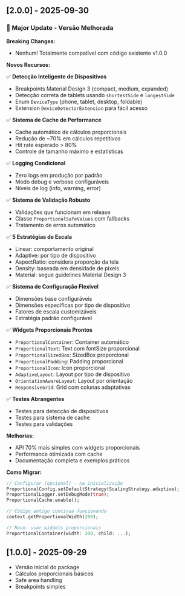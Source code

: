 ## [2.0.0] - 2025-09-30

### 🎉 Major Update - Versão Melhorada

**Breaking Changes:**

- Nenhum! Totalmente compatível com código existente v1.0.0

**Novos Recursos:**

✅ **Detecção Inteligente de Dispositivos**

- Breakpoints Material Design 3 (compact, medium, expanded)
- Detecção correta de tablets usando `shortestSide` e `longestSide`
- Enum `DeviceType` (phone, tablet, desktop, foldable)
- Extension `DeviceDetectorExtension` para fácil acesso

✅ **Sistema de Cache de Performance**

- Cache automático de cálculos proporcionais
- Redução de ~70% em cálculos repetitivos
- Hit rate esperado > 80%
- Controle de tamanho máximo e estatísticas

✅ **Logging Condicional**

- Zero logs em produção por padrão
- Modo debug e verbose configuráveis
- Níveis de log (info, warning, error)

✅ **Sistema de Validação Robusto**

- Validações que funcionam em release
- Classe `ProportionalSafeValues` com fallbacks
- Tratamento de erros automático

✅ **5 Estratégias de Escala**

- Linear: comportamento original
- Adaptive: por tipo de dispositivo
- AspectRatio: considera proporção da tela
- Density: baseada em densidade de pixels
- Material: segue guidelines Material Design 3

✅ **Sistema de Configuração Flexível**

- Dimensões base configuráveis
- Dimensões específicas por tipo de dispositivo
- Fatores de escala customizáveis
- Estratégia padrão configurável

✅ **Widgets Proporcionais Prontos**

- `ProportionalContainer`: Container automático
- `ProportionalText`: Text com fontSize proporcional
- `ProportionalSizedBox`: SizedBox proporcional
- `ProportionalPadding`: Padding proporcional
- `ProportionalIcon`: Icon proporcional
- `AdaptiveLayout`: Layout por tipo de dispositivo
- `OrientationAwareLayout`: Layout por orientação
- `ResponsiveGrid`: Grid com colunas adaptativas

✅ **Testes Abrangentes**

- Testes para detecção de dispositivos
- Testes para sistema de cache
- Testes para validações

**Melhorias:**

- API 70% mais simples com widgets proporcionais
- Performance otimizada com cache
- Documentação completa e exemplos práticos

**Como Migrar:**

```dart
// Configurar (opcional) - na inicialização
ProportionalConfig.setDefaultStrategy(ScalingStrategy.adaptive);
ProportionalLogger.setDebugMode(true);
ProportionalCache.enable();

// Código antigo continua funcionando
context.getProportionalWidth(200);

// Novo: usar widgets proporcionais
ProportionalContainer(width: 200, child: ...);
```

## [1.0.0] - 2025-09-29

- Versão inicial do package
- Cálculos proporcionais básicos
- Safe area handling
- Breakpoints simples
